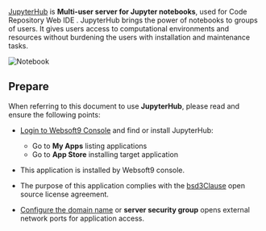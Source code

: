 [JupyterHub](https://jupyter.org/) is **Multi-user server for Jupyter notebooks**, used for Code Repository Web IDE . JupyterHub brings the power of notebooks to groups of users. It gives users access to computational environments and resources without burdening the users with installation and maintenance tasks. 


![Notebook](https://libs.websoft9.com/Websoft9/DocsPicture/zh/jupyterhub/jupyterhub-gui-websoft9.webp)


## Prepare

When referring to this document to use **JupyterHub**, please read and ensure the following points:

- [Login to Websoft9 Console](./login-console) and find or install JupyterHub:
  - Go to **My Apps** listing applications 
  - Go to **App Store** installing target application

- This application is installed by Websoft9 console.


- The purpose of this application complies with the [bsd3Clause](https://opensource.org/licenses/BSD-3-Clause) open source license agreement.


- [Configure the domain name](./domain-set) or **server security group** opens external network ports for application access.